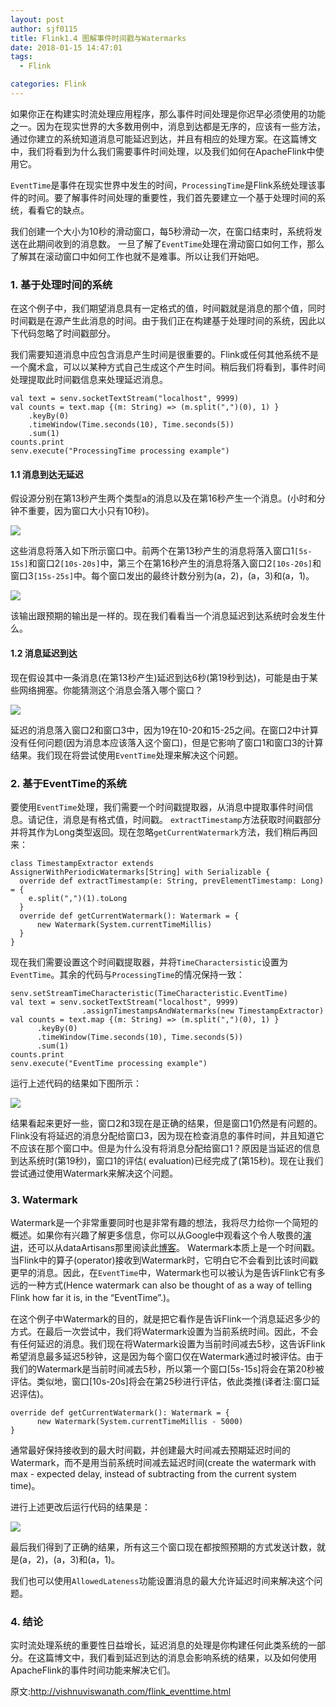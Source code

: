 ```yaml
---
layout: post
author: sjf0115
title: Flink1.4 图解事件时间戳与Watermarks
date: 2018-01-15 14:47:01
tags:
  - Flink

categories: Flink
---
```


如果你正在构建实时流处理应用程序，那么事件时间处理是你迟早必须使用的功能之一。因为在现实世界的大多数用例中，消息到达都是无序的，应该有一些方法，通过你建立的系统知道消息可能延迟到达，并且有相应的处理方案。在这篇博文中，我们将看到为什么我们需要事件时间处理，以及我们如何在ApacheFlink中使用它。

`EventTime`是事件在现实世界中发生的时间，`ProcessingTime`是Flink系统处理该事件的时间。要了解事件时间处理的重要性，我们首先要建立一个基于处理时间的系统，看看它的缺点。

我们创建一个大小为10秒的滑动窗口，每5秒滑动一次，在窗口结束时，系统将发送在此期间收到的消息数。 一旦了解了`EventTime`处理在滑动窗口如何工作，那么了解其在滚动窗口中如何工作也就不是难事。所以让我们开始吧。

### 1. 基于处理时间的系统

在这个例子中，我们期望消息具有一定格式的值，时间戳就是消息的那个值，同时时间戳是在源产生此消息的时间。由于我们正在构建基于处理时间的系统，因此以下代码忽略了时间戳部分。

我们需要知道消息中应包含消息产生时间是很重要的。Flink或任何其他系统不是一个魔术盒，可以以某种方式自己生成这个产生时间。稍后我们将看到，事件时间处理提取此时间戳信息来处理延迟消息。

```
val text = senv.socketTextStream("localhost", 9999)
val counts = text.map {(m: String) => (m.split(",")(0), 1) }
    .keyBy(0)
    .timeWindow(Time.seconds(10), Time.seconds(5))
    .sum(1)
counts.print
senv.execute("ProcessingTime processing example")
```

#### 1.1 消息到达无延迟

假设源分别在第13秒产生两个类型a的消息以及在第16秒产生一个消息。(小时和分钟不重要，因为窗口大小只有10秒)。

![](http://img.blog.csdn.net/20171029180052930?watermark/2/text/aHR0cDovL2Jsb2cuY3Nkbi5uZXQvU3VubnlZb29uYQ==/font/5a6L5L2T/fontsize/400/fill/I0JBQkFCMA==/dissolve/70/gravity/SouthEast)

这些消息将落入如下所示窗口中。前两个在第13秒产生的消息将落入窗口1`[5s-15s]`和窗口2`[10s-20s]`中，第三个在第16秒产生的消息将落入窗口2`[10s-20s]`和窗口3`[15s-25s]`中。每个窗口发出的最终计数分别为(a，2)，(a，3)和(a，1)。

![](http://img.blog.csdn.net/20171029180104306?watermark/2/text/aHR0cDovL2Jsb2cuY3Nkbi5uZXQvU3VubnlZb29uYQ==/font/5a6L5L2T/fontsize/400/fill/I0JBQkFCMA==/dissolve/70/gravity/SouthEast)

该输出跟预期的输出是一样的。现在我们看看当一个消息延迟到达系统时会发生什么。

#### 1.2 消息延迟到达

现在假设其中一条消息(在第13秒产生)延迟到达6秒(第19秒到达)，可能是由于某些网络拥塞。你能猜测这个消息会落入哪个窗口？

![](http://img.blog.csdn.net/20171029180114828?watermark/2/text/aHR0cDovL2Jsb2cuY3Nkbi5uZXQvU3VubnlZb29uYQ==/font/5a6L5L2T/fontsize/400/fill/I0JBQkFCMA==/dissolve/70/gravity/SouthEast)

延迟的消息落入窗口2和窗口3中，因为19在10-20和15-25之间。在窗口2中计算没有任何问题(因为消息本应该落入这个窗口)，但是它影响了窗口1和窗口3的计算结果。我们现在将尝试使用`EventTime`处理来解决这个问题。

### 2. 基于EventTime的系统

要使用`EventTime`处理，我们需要一个时间戳提取器，从消息中提取事件时间信息。请记住，消息是有格式值，时间戳。 `extractTimestamp`方法获取时间戳部分并将其作为Long类型返回。现在忽略`getCurrentWatermark`方法，我们稍后再回来：

```
class TimestampExtractor extends AssignerWithPeriodicWatermarks[String] with Serializable {
  override def extractTimestamp(e: String, prevElementTimestamp: Long) = {
    e.split(",")(1).toLong
  }
  override def getCurrentWatermark(): Watermark = {
      new Watermark(System.currentTimeMillis)
  }
}
```

现在我们需要设置这个时间戳提取器，并将`TimeCharactersistic`设置为`EventTime`。其余的代码与`ProcessingTime`的情况保持一致：

```
senv.setStreamTimeCharacteristic(TimeCharacteristic.EventTime)
val text = senv.socketTextStream("localhost", 9999)
                .assignTimestampsAndWatermarks(new TimestampExtractor)
val counts = text.map {(m: String) => (m.split(",")(0), 1) }
      .keyBy(0)
      .timeWindow(Time.seconds(10), Time.seconds(5))
      .sum(1)
counts.print
senv.execute("EventTime processing example")
```
运行上述代码的结果如下图所示：

![](http://img.blog.csdn.net/20171029180023621?watermark/2/text/aHR0cDovL2Jsb2cuY3Nkbi5uZXQvU3VubnlZb29uYQ==/font/5a6L5L2T/fontsize/400/fill/I0JBQkFCMA==/dissolve/70/gravity/SouthEast)

结果看起来更好一些，窗口2和3现在是正确的结果，但是窗口1仍然是有问题的。Flink没有将延迟的消息分配给窗口3，因为现在检查消息的事件时间，并且知道它不应该在那个窗口中。但是为什么没有将消息分配给窗口1？原因是当延迟的信息到达系统时(第19秒)，窗口1的评估(
evaluation)已经完成了(第15秒)。现在让我们尝试通过使用Watermark来解决这个问题。

### 3. Watermark

Watermark是一个非常重要同时也是非常有趣的想法，我将尽力给你一个简短的概述。如果你有兴趣了解更多信息，你可以从Google中观看这个令人敬畏的[演讲](https://www.youtube.com/watch?v=3UfZN59Nsk8)，还可以从dataArtisans那里阅读此[博客](https://data-artisans.com/blog/how-apache-flink-enables-new-streaming-applications-part-1)。 Watermark本质上是一个时间戳。当Flink中的算子(operator)接收到Watermark时，它明白它不会看到比该时间戳更早的消息。因此，在`EventTime`中，Watermark也可以被认为是告诉Flink它有多远的一种方式(Hence watermark can also be thought of as a way of telling Flink how far it is, in the “EventTime”.)。

在这个例子中Watermark的目的，就是把它看作是告诉Flink一个消息延迟多少的方式。在最后一次尝试中，我们将Watermark设置为当前系统时间。因此，不会有任何延迟的消息。我们现在将Watermark设置为当前时间减去5秒，这告诉Flink希望消息最多延迟5秒钟，这是因为每个窗口仅在Watermark通过时被评估。由于我们的Watermark是当前时间减去5秒，所以第一个窗口[5s-15s]将会在第20秒被评估。类似地，窗口[10s-20s]将会在第25秒进行评估，依此类推(译者注:窗口延迟评估)。

```
override def getCurrentWatermark(): Watermark = {
      new Watermark(System.currentTimeMillis - 5000)
}
```
通常最好保持接收到的最大时间戳，并创建最大时间减去预期延迟时间的Watermark，而不是用当前系统时间减去延迟时间(create the watermark with max - expected delay, instead of subtracting from the current system time)。

进行上述更改后运行代码的结果是：

![](http://img.blog.csdn.net/20171029180041319?watermark/2/text/aHR0cDovL2Jsb2cuY3Nkbi5uZXQvU3VubnlZb29uYQ==/font/5a6L5L2T/fontsize/400/fill/I0JBQkFCMA==/dissolve/70/gravity/SouthEast)

最后我们得到了正确的结果，所有这三个窗口现在都按照预期的方式发送计数，就是(a，2)，(a，3)和(a，1)。

我们也可以使用`AllowedLateness`功能设置消息的最大允许延迟时间来解决这个问题。

### 4. 结论

实时流处理系统的重要性日益增长，延迟消息的处理是你构建任何此类系统的一部分。在这篇博文中，我们看到延迟到达的消息会影响系统的结果，以及如何使用ApacheFlink的事件时间功能来解决它们。


原文:http://vishnuviswanath.com/flink_eventtime.html
